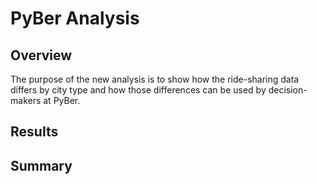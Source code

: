 # **PyBer Analysis**

## **Overview**

The purpose of the new analysis is to show how the ride-sharing data differs by city type and how those differences can be used by decision-makers at PyBer.

## **Results**




## **Summary**
